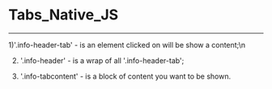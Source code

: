 # Tabs_Native_JS 
***
1)'.info-header-tab' - is an element clicked on will be show a content;\n

2) '.info-header' - is a wrap of all '.info-header-tab';

3) '.info-tabcontent' - is a block of content you want to be shown.




